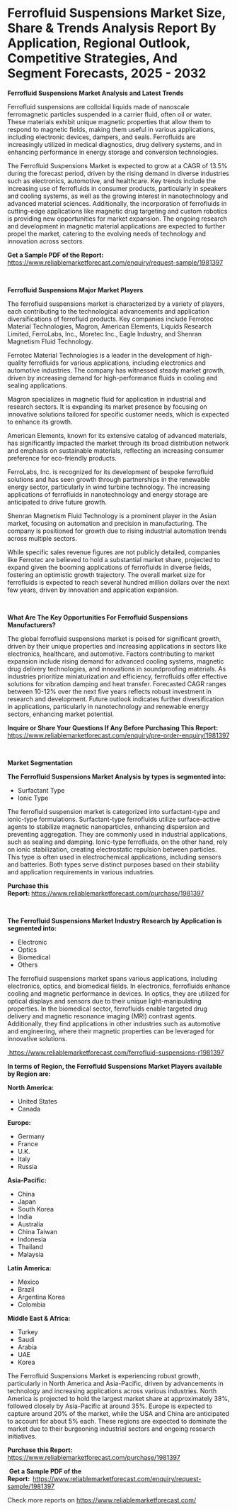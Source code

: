<p><h1>Ferrofluid Suspensions Market Size, Share & Trends Analysis Report By Application, Regional Outlook, Competitive Strategies, And Segment Forecasts, 2025 - 2032</h1></p><p><strong>Ferrofluid Suspensions Market Analysis and Latest Trends</strong></p>
<p><p>Ferrofluid suspensions are colloidal liquids made of nanoscale ferromagnetic particles suspended in a carrier fluid, often oil or water. These materials exhibit unique magnetic properties that allow them to respond to magnetic fields, making them useful in various applications, including electronic devices, dampers, and seals. Ferrofluids are increasingly utilized in medical diagnostics, drug delivery systems, and in enhancing performance in energy storage and conversion technologies.</p><p>The Ferrofluid Suspensions Market is expected to grow at a CAGR of 13.5% during the forecast period, driven by the rising demand in diverse industries such as electronics, automotive, and healthcare. Key trends include the increasing use of ferrofluids in consumer products, particularly in speakers and cooling systems, as well as the growing interest in nanotechnology and advanced material sciences. Additionally, the incorporation of ferrofluids in cutting-edge applications like magnetic drug targeting and custom robotics is providing new opportunities for market expansion. The ongoing research and development in magnetic material applications are expected to further propel the market, catering to the evolving needs of technology and innovation across sectors.</p></p>
<p><strong>Get a Sample PDF of the Report:&nbsp;</strong> <a href="https://www.reliablemarketforecast.com/enquiry/request-sample/1981397?utm_campaign=2783&utm_medium=2&utm_source=Github&utm_content=ia&utm_term=03042025&utm_id=ferrofluid-suspensions">https://www.reliablemarketforecast.com/enquiry/request-sample/1981397</a></p>
<p>&nbsp;</p>
<p><strong>Ferrofluid Suspensions Major Market Players</strong></p>
<p><p>The ferrofluid suspensions market is characterized by a variety of players, each contributing to the technological advancements and application diversifications of ferrofluid products. Key companies include Ferrotec Material Technologies, Magron, American Elements, Liquids Research Limited, FerroLabs, Inc., Moretec Inc., Eagle Industry, and Shenran Magnetism Fluid Technology. </p><p>Ferrotec Material Technologies is a leader in the development of high-quality ferrofluids for various applications, including electronics and automotive industries. The company has witnessed steady market growth, driven by increasing demand for high-performance fluids in cooling and sealing applications.</p><p>Magron specializes in magnetic fluid for application in industrial and research sectors. It is expanding its market presence by focusing on innovative solutions tailored for specific customer needs, which is expected to enhance its growth.</p><p>American Elements, known for its extensive catalog of advanced materials, has significantly impacted the market through its broad distribution network and emphasis on sustainable materials, reflecting an increasing consumer preference for eco-friendly products.</p><p>FerroLabs, Inc. is recognized for its development of bespoke ferrofluid solutions and has seen growth through partnerships in the renewable energy sector, particularly in wind turbine technology. The increasing applications of ferrofluids in nanotechnology and energy storage are anticipated to drive future growth.</p><p>Shenran Magnetism Fluid Technology is a prominent player in the Asian market, focusing on automation and precision in manufacturing. The company is positioned for growth due to rising industrial automation trends across multiple sectors.</p><p>While specific sales revenue figures are not publicly detailed, companies like Ferrotec are believed to hold a substantial market share, projected to expand given the booming applications of ferrofluids in diverse fields, fostering an optimistic growth trajectory. The overall market size for ferrofluids is expected to reach several hundred million dollars over the next few years, driven by innovation and application expansion.</p></p>
<p>&nbsp;</p>
<p><strong>What Are The Key Opportunities For Ferrofluid Suspensions Manufacturers?</strong></p>
<p><p>The global ferrofluid suspensions market is poised for significant growth, driven by their unique properties and increasing applications in sectors like electronics, healthcare, and automotive. Factors contributing to market expansion include rising demand for advanced cooling systems, magnetic drug delivery technologies, and innovations in soundproofing materials. As industries prioritize miniaturization and efficiency, ferrofluids offer effective solutions for vibration damping and heat transfer. Forecasted CAGR ranges between 10-12% over the next five years reflects robust investment in research and development. Future outlook indicates further diversification in applications, particularly in nanotechnology and renewable energy sectors, enhancing market potential.</p></p>
<p><strong>Inquire or Share Your Questions If Any Before Purchasing This Report:</strong> <a href="https://www.reliablemarketforecast.com/enquiry/pre-order-enquiry/1981397?utm_campaign=2783&utm_medium=2&utm_source=Github&utm_content=ia&utm_term=03042025&utm_id=ferrofluid-suspensions">https://www.reliablemarketforecast.com/enquiry/pre-order-enquiry/1981397</a></p>
<p>&nbsp;</p>
<p><strong>Market Segmentation</strong></p>
<p><strong>The Ferrofluid Suspensions Market Analysis by types is segmented into:</strong></p>
<p><ul><li>Surfactant Type</li><li>Ionic Type</li></ul></p>
<p><p>The ferrofluid suspension market is categorized into surfactant-type and ionic-type formulations. Surfactant-type ferrofluids utilize surface-active agents to stabilize magnetic nanoparticles, enhancing dispersion and preventing aggregation. They are commonly used in industrial applications, such as sealing and damping. Ionic-type ferrofluids, on the other hand, rely on ionic stabilization, creating electrostatic repulsion between particles. This type is often used in electrochemical applications, including sensors and batteries. Both types serve distinct purposes based on their stability and application requirements in various industries.</p></p>
<p><strong>Purchase this Report:&nbsp;</strong><a href="https://www.reliablemarketforecast.com/purchase/1981397?utm_campaign=2783&utm_medium=2&utm_source=Github&utm_content=ia&utm_term=03042025&utm_id=ferrofluid-suspensions">https://www.reliablemarketforecast.com/purchase/1981397</a></p>
<p>&nbsp;</p>
<p><strong>The Ferrofluid Suspensions Market Industry Research by Application is segmented into:</strong></p>
<p><ul><li>Electronic</li><li>Optics</li><li>Biomedical</li><li>Others</li></ul></p>
<p><p>The ferrofluid suspensions market spans various applications, including electronics, optics, and biomedical fields. In electronics, ferrofluids enhance cooling and magnetic performance in devices. In optics, they are utilized for optical displays and sensors due to their unique light-manipulating properties. In the biomedical sector, ferrofluids enable targeted drug delivery and magnetic resonance imaging (MRI) contrast agents. Additionally, they find applications in other industries such as automotive and engineering, where their magnetic properties can be leveraged for innovative solutions.</p></p>
<p><a href="https://www.reliablemarketforecast.com/ferrofluid-suspensions-r1981397?utm_campaign=2783&utm_medium=2&utm_source=Github&utm_content=ia&utm_term=03042025&utm_id=ferrofluid-suspensions">&nbsp;https://www.reliablemarketforecast.com/ferrofluid-suspensions-r1981397</a></p>
<p><strong>In terms of Region, the Ferrofluid Suspensions Market Players available by Region are:</strong></p>
<p>
    <p> <strong> North America: </strong>
        <ul>
            <li>United States</li>
            <li>Canada</li>
        </ul>
        </p> 
    <p> <strong> Europe: </strong>
        <ul>
            <li>Germany</li>
            <li>France</li>
            <li>U.K.</li>
            <li>Italy</li>
            <li>Russia</li>
        </ul>
        </p> 
    <p> <strong> Asia-Pacific: </strong>
        <ul>
            <li>China</li>
            <li>Japan</li>
            <li>South Korea</li>
            <li>India</li>
            <li>Australia</li>
            <li>China Taiwan</li>
            <li>Indonesia</li>
            <li>Thailand</li>
            <li>Malaysia</li>
        </ul>
        </p> 
    <p> <strong> Latin America: </strong>
        <ul>
            <li>Mexico</li>
            <li>Brazil</li>
            <li>Argentina Korea</li>
            <li>Colombia</li>
        </ul>
        </p> 
    <p> <strong> Middle East & Africa: </strong>
        <ul>
            <li>Turkey</li>
            <li>Saudi</li>
            <li>Arabia</li>
            <li>UAE</li>
            <li>Korea</li>
        </ul>
    </p>
    </p>
<p><p>The Ferrofluid Suspensions Market is experiencing robust growth, particularly in North America and Asia-Pacific, driven by advancements in technology and increasing applications across various industries. North America is projected to hold the largest market share at approximately 38%, followed closely by Asia-Pacific at around 35%. Europe is expected to capture around 20% of the market, while the USA and China are anticipated to account for about 5% each. These regions are expected to dominate the market due to their burgeoning industrial sectors and ongoing research initiatives.</p></p>
<p><strong>Purchase this Report: </strong><a href="https://www.reliablemarketforecast.com/purchase/1981397?utm_campaign=2783&utm_medium=2&utm_source=Github&utm_content=ia&utm_term=03042025&utm_id=ferrofluid-suspensions">https://www.reliablemarketforecast.com/purchase/1981397</a></p>
<p>&nbsp;<strong>Get a Sample PDF of the Report:&nbsp;&nbsp;</strong><a href="https://www.reliablemarketforecast.com/enquiry/request-sample/1981397?utm_campaign=2783&utm_medium=2&utm_source=Github&utm_content=ia&utm_term=03042025&utm_id=ferrofluid-suspensions">https://www.reliablemarketforecast.com/enquiry/request-sample/1981397</a></p>
<p><strong></strong></p>
<p>Check more reports on <a href="https://www.reliablemarketforecast.com/?utm_campaign=2783&utm_medium=2&utm_source=Github&utm_content=ia&utm_term=03042025&utm_id=ferrofluid-suspensions">https://www.reliablemarketforecast.com/</a></p>